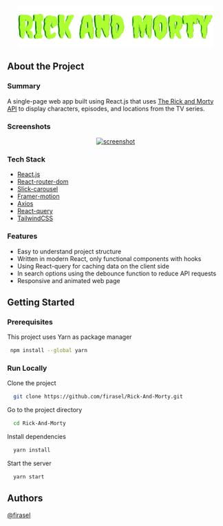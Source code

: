 <div align="center">
  <img src="./src/assets/images/Logo.png" alt="screenshot" />
</div>

## About the Project

### Summary

A single-page web app built using React.js that uses [The Rick and Morty API](https://rickandmortyapi.com/) to display characters, episodes, and locations from the TV series.

### Screenshots

<div align="center">
  <a href="https://rick-andmorty.vercel.app/">
    <img src="https://i.ibb.co/RT2Vz1S/rick-and-morty.png" alt="screenshot" />
  </a>
</div>

### Tech Stack

- [React.js](https://reactjs.org/)
- [React-router-dom](https://reactrouter.com/en/main)
- [Slick-carousel](http://kenwheeler.github.io/slick/)
- [Framer-motion](https://www.framer.com/motion)
- [Axios](https://axios-http.com/docs/intro)
- [React-query](https://tanstack.com/query/v4/)
- [TailwindCSS](https://tailwindcss.com/)

### Features

- Easy to understand project structure
- Written in modern React, only functional components with hooks
- Using React-query for caching data on the client side
- In search options using the debounce function to reduce API requests
- Responsive and animated web page

## Getting Started

### Prerequisites

This project uses Yarn as package manager

```bash
 npm install --global yarn
```

### Run Locally

Clone the project

```bash
  git clone https://github.com/firasel/Rick-And-Morty.git
```

Go to the project directory

```bash
  cd Rick-And-Morty
```

Install dependencies

```bash
  yarn install
```

Start the server

```bash
  yarn start
```

## Authors

[@firasel](https://github.com/firasel)

